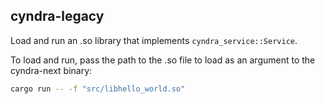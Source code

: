 ## cyndra-legacy

Load and run an .so library that implements `cyndra_service::Service`. 

To load and run, pass the path to the .so file to load as an argument to the cyndra-next binary:

```bash
cargo run -- -f "src/libhello_world.so"
```
